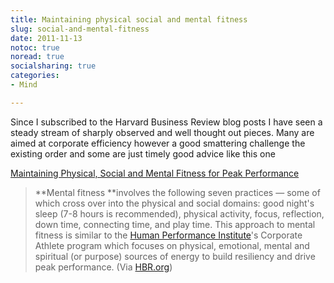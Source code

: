```yaml
---
title: Maintaining physical social and mental fitness
slug: social-and-mental-fitness
date: 2011-11-13
notoc: true
noread: true
socialsharing: true
categories: 
- Mind

---
```

Since I subscribed to the Harvard Business Review blog posts I have seen a steady stream of sharply observed and well thought out pieces. Many are aimed at corporate efficiency however a good smattering challenge the existing order and some are just timely good advice like this one

[Maintaining Physical, Social and Mental Fitness for Peak Performance][harvardbusiness]

> **Mental fitness&#xa0;**involves the following seven practices &#x2014; some of which cross over into the physical and social domains: good night's sleep (7-8 hours is recommended), physical activity, focus, reflection, down time, connecting time, and play time. This approach to mental fitness is similar to the [Human Performance Institute][humanperformanceinstitute]'s Corporate Athlete program which focuses on physical, emotional, mental and spiritual (or purpose) sources of energy to build resiliency and drive peak performance.
(Via [HBR.org][hbr])

[harvardbusiness]: http://feeds.harvardbusiness.org/~r/harvardbusiness/~3/90PSnKFzvFk/maintaining_physical_social_an.html
[hbr]: http://blogs.hbr.org/
[humanperformanceinstitute]: http://www.humanperformanceinstitute.com/